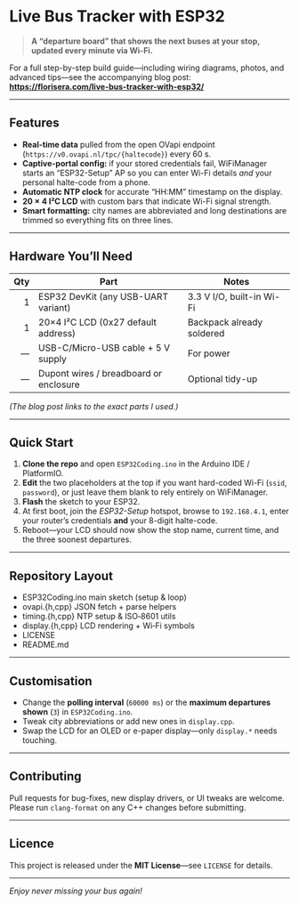 # Live Bus Tracker with ESP32

> **A  “departure board” that shows the next buses at your stop, updated every minute via Wi-Fi.**

For a full step-by-step build guide—including wiring diagrams, photos, and advanced tips—see the accompanying blog post: 
**<https://florisera.com/live-bus-tracker-with-esp32/>**

---

## Features

- **Real-time data** pulled from the open OVapi endpoint (`https://v0.ovapi.nl/tpc/{haltecode}`) every 60 s.
- **Captive-portal config:** if your stored credentials fail, WiFiManager starts an “ESP32-Setup” AP so you can enter Wi-Fi details *and* your personal halte-code from a phone.
- **Automatic NTP clock** for accurate “HH:MM” timestamp on the display.
- **20 × 4 I²C LCD** with custom bars that indicate Wi-Fi signal strength.
- **Smart formatting:** city names are abbreviated and long destinations are trimmed so everything fits on three lines.

---

## Hardware You’ll Need

| Qty | Part                                   | Notes |
|---:|----------------------------------------|-------|
| 1  | ESP32 DevKit (any USB-UART variant)    | 3.3 V I/O, built-in Wi-Fi |
| 1  | 20×4 I²C LCD (0x27 default address)    | Backpack already soldered |
| —  | USB-C/Micro-USB cable + 5 V supply     | For power |
| —  | Dupont wires / breadboard or enclosure | Optional tidy-up |

*(The blog post links to the exact parts I used.)*

---

## Quick Start

1. **Clone the repo** and open `ESP32Coding.ino` in the Arduino IDE / PlatformIO.  
2. **Edit** the two placeholders at the top if you want hard-coded Wi-Fi (`ssid`, `password`), or just leave them blank to rely entirely on WiFiManager.
3. **Flash** the sketch to your ESP32.  
4. At first boot, join the *ESP32-Setup* hotspot, browse to `192.168.4.1`, enter your router’s credentials **and** your 8-digit halte-code.  
5. Reboot—your LCD should now show the stop name, current time, and the three soonest departures.

---

## Repository Layout
- ESP32Coding.ino        main sketch (setup & loop)
- ovapi.{h,cpp}          JSON fetch + parse helpers
- timing.{h,cpp}         NTP setup & ISO‑8601 utils
- display.{h,cpp}        LCD rendering + Wi‑Fi symbols
- LICENSE
- README.md

---

## Customisation

- Change the **polling interval** (`60000 ms`) or the **maximum departures shown** (`3`) in `ESP32Coding.ino`.  
- Tweak city abbreviations or add new ones in `display.cpp`.  
- Swap the LCD for an OLED or e-paper display—only `display.*` needs touching.

---

## Contributing

Pull requests for bug-fixes, new display drivers, or UI tweaks are welcome. Please run `clang-format` on any C++ changes before submitting.

---

## Licence

This project is released under the **MIT License**—see `LICENSE` for details.

---

*Enjoy never missing your bus again!*

